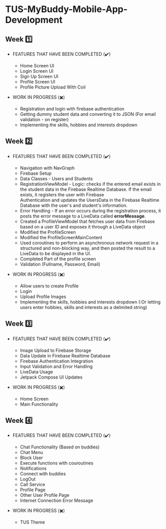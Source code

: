 # TUS-MyBuddy-Mobile-App-Development

## Week :one:
- FEATURES THAT HAVE BEEN COMPLETED (:heavy_check_mark:)
  - Home Screen UI
  - Login Screen UI
  - Sign Up Screen UI
  - Profile Screen UI
  - Profile Picture Upload With Coil

- WORK IN PROGRESS (:heavy_multiplication_x:)
  - Registration and login with firebase authentication
  - Getting dummy student data and converting it to JSON (For email validation - on register)
  - Implementing the skills, hobbies and interests dropdown 

## Week :two:
- FEATURES THAT HAVE BEEN COMPLETED (:heavy_check_mark:)
  - Navigation with NavGraph
  - Firebase Setup
  - Data Classes - Users and Students
  - RegistrationViewModel - Logic: checks if the entered email exists in the student data in the Firebase Realtime Database. If the email exists, it registers the user with Firebase     
    Authentication and updates the UsersData in the Firebase Realtime Database with the user's and student's information.
  - Error Handling - If an error occurs during the registration process, it posts the error message to a LiveData called **errorMessage**.
  - Created a ProfileViewModel that fetches user data from Firebase based on a user ID and exposes it through a LiveData object
  - Modified the ProfileScreen
  - Modified the ProfileScreenMainContent
  - Used coroutines to perform an asynchronous network request in a structured and non-blocking way, and then posted the result to a LiveData to be displayed in the UI.
  - Completed Part of the profile screen
  - Validation (Fullname, Password, Email)


- WORK IN PROGRESS (:heavy_multiplication_x:)
  - Allow users to create Profile
  - Login
  - Upload Profile Images
  - Implementing the skills, hobbies and interests dropdown (:Or letting users enter hobbies, skills and interests as a delimited string)

## Week :three:
- FEATURES THAT HAVE BEEN COMPLETED (:heavy_check_mark:)
  - Image Upload to Firebase Storage
  - Data Update in Firebase Realtime Database
  - Firebase Authentication Integration
  - Input Validation and Error Handling
  - LiveData Usage
  - Jetpack Compose UI Updates


- WORK IN PROGRESS (:heavy_multiplication_x:)
  - Home Screen
  - Main Functionality
 
## Week :four:
- FEATURES THAT HAVE BEEN COMPLETED (:heavy_check_mark:)
  - Chat Functionality (Based on buddies)
  - Chat Menu
  - Block User
  - Execute functions with couroutines
  - Notifications
  - Connect with buddies
  - LogOut
  - Call Service
  - Profile Page
  - Other User Profile Page
  - Internet Connection Error Message




- WORK IN PROGRESS (:heavy_multiplication_x:)
  - TUS Theme
